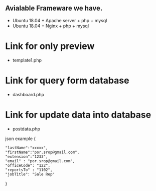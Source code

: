 
## Avialable Frameware we have.
  * Ubuntu 18.04 + Apache server + php + mysql
  * Ubuntu 18.04 + Nginx + php + mysql

# Link for only preview
  * template1.php

# Link for query form database
  * dashboard.php

# Link for update data into database
  * postdata.php
  
  json example
  {
	
	"lastName":"xxxxx",
	"firstName":"por.srop@gmail.com",
	"extension":"1233",
	"email" : "por.srop@gmail.com",
	"officeCode": "122",
	"reportsTo" : "1102",
	"jobTitle": "Sale Rep"
	
}

